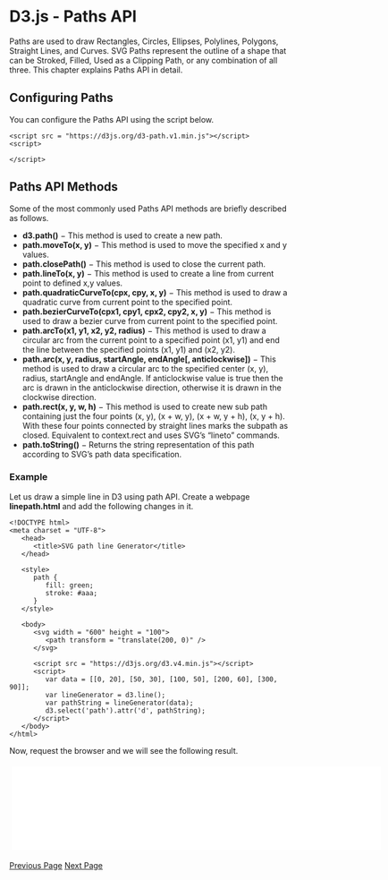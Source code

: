 # D3.js - Paths API
Paths are used to draw Rectangles, Circles, Ellipses, Polylines, Polygons, Straight Lines, and Curves. SVG Paths represent the outline of a shape that can be Stroked, Filled, Used as a Clipping Path, or any combination of all three. This chapter explains Paths API in detail.

## Configuring Paths
You can configure the Paths API using the script below.

```
<script src = "https://d3js.org/d3-path.v1.min.js"></script>
<script>

</script>
```
## Paths API Methods
Some of the most commonly used Paths API methods are briefly described as follows.

   * **d3.path()** − This method is used to create a new path.
   * **path.moveTo(x, y)** − This method is used to move the specified x and y values.
   * **path.closePath()** − This method is used to close the current path.
   * **path.lineTo(x, y)** − This method is used to create a line from current point to defined x,y values.
   * **path.quadraticCurveTo(cpx, cpy, x, y)** − This method is used to draw a quadratic curve from current point to the specified point.
   * **path.bezierCurveTo(cpx1, cpy1, cpx2, cpy2, x, y)** − This method is used to draw a bezier curve from current point to the specified point.
   * **path.arcTo(x1, y1, x2, y2, radius)** − This method is used to draw a circular arc from the current point to a specified point (x1, y1) and end the line between the specified points (x1, y1) and (x2, y2).
   * **path.arc(x, y, radius, startAngle, endAngle[, anticlockwise])** − This method is used to draw a circular arc to the specified center (x, y), radius, startAngle and endAngle. If anticlockwise value is true then the arc is drawn in the anticlockwise direction, otherwise it is drawn in the clockwise direction.
   * **path.rect(x, y, w, h)** − This method is used to create new sub path containing just the four points (x, y), (x + w, y), (x + w, y + h), (x, y + h). With these four points connected by straight lines marks the subpath as closed. Equivalent to context.rect and uses SVG’s “lineto” commands.
   * **path.toString()** − Returns the string representation of this path according to SVG’s path data specification.

### Example
Let us draw a simple line in D3 using path API. Create a webpage **linepath.html** and add the following changes in it.

```
<!DOCTYPE html>
<meta charset = "UTF-8">
   <head>
      <title>SVG path line Generator</title>
   </head>

   <style>
      path {
         fill: green;
         stroke: #aaa;
      }
   </style>
   
   <body>
      <svg width = "600" height = "100">
         <path transform = "translate(200, 0)" />
      </svg>
      
      <script src = "https://d3js.org/d3.v4.min.js"></script>
      <script>
         var data = [[0, 20], [50, 30], [100, 50], [200, 60], [300, 90]];
         var lineGenerator = d3.line();
         var pathString = lineGenerator(data);
         d3.select('path').attr('d', pathString);
      </script>
   </body>
</html>
```
Now, request the browser and we will see the following result.

<iframe style="margin:5px;" frameborder="0" scrolling="0" width="660px" height="150px" src="../d3js/src/linepath.htm"></iframe>


[Previous Page](../d3js/d3js_selection_api.md) [Next Page](../d3js/d3js_scales_api.md) 
